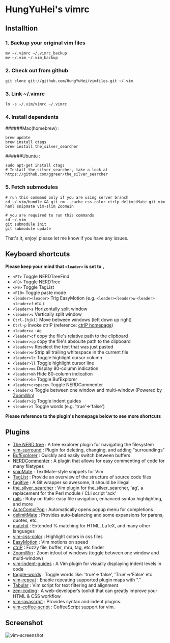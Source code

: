 # HungYuHei's vimrc

## Installtion

### 1. Backup your original vim files

```
mv ~/.vimrc ~/.vimrc_backup
mv ~/.vim ~/.vim_backup
```

### 2. Check out from github

```
git clone git://github.com/HungYuHei/vimfiles.git ~/.vim
```

### 3. Link ~/.vimrc

```
ln -s ~/.vim/vimrc ~/.vimrc
```

### 4. Install dependents

######Mac(homebrew) :

```
brew update
brew install ctags
brew install the_silver_searcher
```

######Ubuntu :

```
sudo apt-get install ctags
# Install the_silver_searcher, take a look at https://github.com/ggreer/the_silver_searcher
```

### 5. Fetch submodules

```
# run this command only if you are using server branch
cd ~/.vim/bundle && git rm --cache css_color ctrlp delimitMate git_vim haml snipmate vim-slim ZoomWin

# you are required to run this commands
cd ~/.vim
git submodule init
git submodule update
```

That's it, enjoy!
please let me know if you have any issues.

## Keyboard shortcuts

**Please keep your mind that `<leader>` is set to `,`**

* `<F7>` Toggle NERDTreeFind
* `<F8>` Toggle NERDTree
* `<F9>` Toggle TagList
* `<F10>` Toggle paste mode
* `<leader><leader>` Trig EasyMotion (e.g. `<leader><leader>w` `<leader><leader>f` etc.)
* `<leader>s` Horizontally split window
* `<leader>v` Vertically split window
* `Ctrl-[hjkl]` Move between windows (left down up right)
* `Ctrl-p` Invoke ctrlP (reference: [ctrlP homepage](https://github.com/kien/ctrlp.vim))
* `<leader>a` `:Ag`
* `<leader>cf` copy the file's relative path to the clipboard
* `<leader>cp` copy the file's absoulte path to the clipboard
* `<leader>v` Reselect the text that was just pasted
* `<leader>w` Strip all trailing whitespace in the current file
* `<leader>lc` Toggle highlight cursor column
* `<leader>ll` Toggle highlight cursor line
* `<leader>ms` Display 80-column indication
* `<leader>mh` Hide 80-column indication
* `<leader>be` Toggle BufExplorer
* `<leader>c<space>` Toggle NERDCommenter
* `<leader>z` Toggle between one window and multi-window (Powered by [ZoomWin](https://github.com/vim-scripts/ZoomWin))
* `<leader>ig` Toggle indent guides
* `<leader>t` Toggle words (e.g. 'true'=>'false')

**Please reference to the plugin's homepage below to see more shortcuts**

## Plugins

* [The NERD tree](http://www.vim.org/scripts/script.php?script_id=1658) : A tree explorer plugin for navigating the filesystem
* [vim-surround](http://www.vim.org/scripts/script.php?script_id=1697) : Plugin for deleting, changing, and adding "surroundings"
* [BufExplorer](http://www.vim.org/scripts/script.php?script_id=42) : Quickly and easily switch between buffers
* [NERDCommenter](http://www.vim.org/scripts/script.php?script_id=1218) : A plugin that allows for easy commenting of code for many filetypes
* [snipMate](http://www.vim.org/scripts/script.php?script_id=2540) : TextMate-style snippets for Vim
* [TagList](http://www.vim.org/scripts/script.php?script_id=273) : Provide an overview of the structure of source code files
* [fugitive](https://github.com/tpope/vim-fugitive) : A Git wrapper so awesome, it should be illegal
* [the_silver_searcher](https://github.com/rking/ag.vim) : Vim plugin for the_silver_searcher, 'ag', a replacement for the Perl module / CLI script 'ack'
* [rails](http://www.vim.org/scripts/script.php?script_id=1567) : Ruby on Rails: easy file navigation, enhanced syntax highlighting, and more
* [AutoComplPop](http://www.vim.org/scripts/script.php?script_id=1879) : Automatically opens popup menu for completions
* [delimitMate](http://www.vim.org/scripts/script.php?script_id=2754) : Provides auto-balancing and some expansions for parens, quotes, etc.
* [matchit](http://www.vim.org/scripts/script.php?script_id=39) : Extended % matching for HTML, LaTeX, and many other languages
* [vim-css-color](https://github.com/skammer/vim-css-color) : Highlight colors in css files
* [EasyMotion](https://github.com/Lokaltog/vim-easymotion) : Vim motions on speed
* [ctrlP](https://github.com/kien/ctrlp.vim) : Fuzzy file, buffer, mru, tag, etc finder
* [ZoomWin](https://github.com/vim-scripts/ZoomWin) : Zoom in/out of windows (toggle between one window and multi-window)
* [vim-indent-guides](https://github.com/nathanaelkane/vim-indent-guides) : A Vim plugin for visually displaying indent levels in code
* [toggle-words](http://www.vim.org/scripts/script.php?script_id=1676) : Toggle words like: 'true'=>'false', 'True'=>'False' etc
* [vim-repeat](https://github.com/tpope/vim-repeat) : Enable repeating supported plugin maps with "."
* [Tabular](https://github.com/godlygeek/tabular) : Vim script for text filtering and alignment
* [zen-coding](https://github.com/mattn/zencoding-vim) : A web-developer’s toolkit that can greatly improve your HTML & CSS workflow
* [vim-javascript](https://github.com/pangloss/vim-javascript) : Provides syntax and indent plugins.
* [vim-coffee-script](https://github.com/kchmck/vim-coffee-script) : CoffeeScript support for vim.

## Screenshot

![vim-screenshot](http://ww2.sinaimg.cn/large/64af5c16jw1e7csl9xqgnj20k00f841k.jpg)
